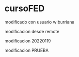 # cursoFED

modificado con usuario w burriana

modificacion desde remote

modificacion 20220119

  modificacion PRUEBA
